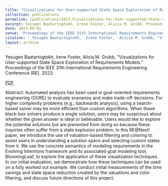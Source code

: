 ```yaml
---
title: "Visualizations for User-supported State Space Exploration of Requirements Models"
collection: publications
permalink: /publications/2023-Visualizations-for-User-supported-State-Space-Exploration-of-Requirements-Models
excerpt: Yesugen Baatartogtokh, Irene Foster, Alicia M. Grubb. Proceedings of the IEEE 31st International Requirements Engineering Conference **(RE'23)**.
date: 2023-09-01
venue: 'Proceedings of the IEEE 31th International Requirements Engineering Conference (RE)'
citation: ' Yesugen Baatartogtokh,  Irene Foster,  Alicia M. Grubb, "Visualizations for User-supported State Space Exploration of Requirements Models." Proceedings of the IEEE 31th International Requirements Engineering Conference (RE), 2023.'
layout: archive
---
```

 Yesugen Baatartogtokh,  Irene Foster,  Alicia M. Grubb, "Visualizations for User-supported State Space Exploration of Requirements Models." Proceedings of the IEEE 31th International Requirements Engineering Conference (RE), 2023.

[PDF](https://yesugenb.github.io/Visualizations_for_User-supported_State_Space_Exploration_of_Goal_Models.pdf)

Abstract: Automated analysis has been used in goal-oriented requirements engineering (GORE) to evaluate scenarios and make trade-off decisions. For higher complexity problems (e.g., backwards analysis), using a search-based solver may be more efficient than custom algorithms. When these black-box solvers produce a single solution, users may be suspicious about whether the given answer is ideal or believable. Users would like to explore the potential solutions but are prevented from doing so because these inquiries often suffer from a state explosion problem. In this RE@Next! paper, we introduce the use of valuation-based filtering and coloring to assist users in understanding a solution space and selecting custom states from it. We use the concrete semantics of modeling requirements in the Evolving Intentions framework and its associated goal modeling tool, BloomingLeaf, to explore the application of these visualization techniques. In our initial evaluation, we demonstrate how these techniques can be used on a fully worked out example. We conduct initial measurements of the time savings and state space reduction created by the valuations and color filtering, and discuss future directions of this project.
